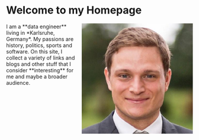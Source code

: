 # Welcome to my Homepage

<style>
    img {
        width: 300px;
        height: auto;
        }

    #hp  {
    float: right;    
    margin: 0 0 0 15px;
    }
</style>

<img id="hp" src="static/portrait.jpg">
I am a **data engineer** living in *Karlsruhe, Germany*. My passions are history, politics, sports and software. On this site, I collect a variety of links and blogs and other stuff that I consider **interesting** for me and maybe a broader audience.
